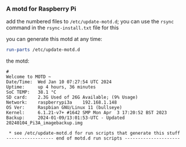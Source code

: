 ### A motd for Raspberry Pi

add the numbered files to `/etc/update-motd.d`; you can use the `rsync` command in the `rsync-install.txt` file for this 

you can generate this motd at any time:
```bash
run-parts /etc/update-motd.d
```

the motd: 
```
#
Welcome to MOTD ~
Date/Time:	Wed Jan 10 07:27:54 UTC 2024
Uptime:		up 4 hours, 36 minutes
SoC TEMP:	38.1 °C
SD card:	2.3G Used of 26G Available; (9% Usage)
Network:	raspberrypi3a	 192.168.1.148
OS Ver: 	Raspbian GNU/Linux 11 (bullseye)
Kernel:		6.1.21-v7+ #1642 SMP Mon Apr  3 17:20:52 BST 2023
Backup:		2024-01-09/13:01:53-UTC - Updated 20240104_Pi3A_imagebackup.img

 * see /etc/update-motd.d for run scripts that generate this stuff
------------------ end of motd.d run scripts ---------------------
```
